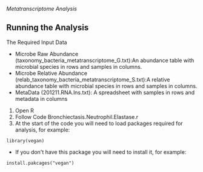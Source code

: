 *Metatranscriptome Analysis*
## Running the Analysis
The Required Input Data
* Microbe Raw Abundance (taxonomy_bacteria_metatranscriptome_G.txt):An abundance table with microbial species in rows and samples in columns.
* Microbe Relative Abundance (relab_taxonomy_bacteria_metatranscriptome_S.txt):A relative abundance table with microbial species in rows and samples in columns.
* MetaData (201211.RNA.lns.txt): A spreadsheet with samples in rows and metadata in columns

1. Open R
1. Follow Code Bronchiectasis.Neutrophil.Elastase.r 
  1. At the start of the code you will need to load packages required for analysis, for example:
```
library(vegan)
```
* If you don't have this package you will need to install it, for example:
```
install.pakcages("vegan")
```
